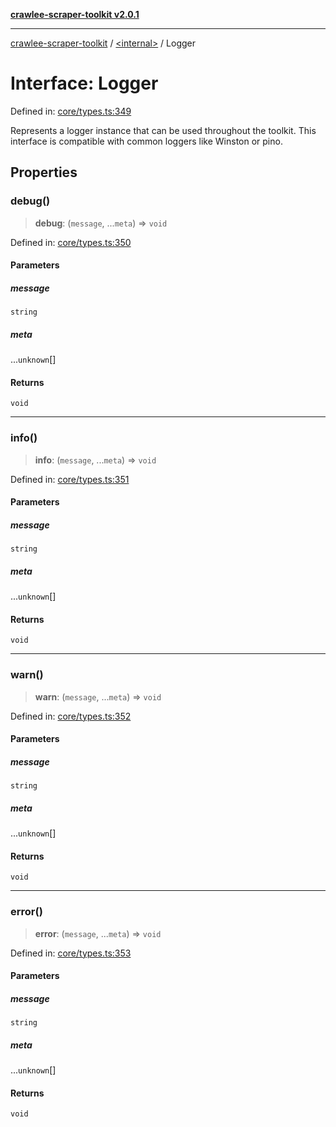 [**crawlee-scraper-toolkit v2.0.1**](../../README.md)

***

[crawlee-scraper-toolkit](../../globals.md) / [\<internal\>](../README.md) / Logger

# Interface: Logger

Defined in: [core/types.ts:349](https://github.com/devalexanderdaza/crawlee-scraper-toolkit/blob/main/src/core/types.ts#L349)

Represents a logger instance that can be used throughout the toolkit.
This interface is compatible with common loggers like Winston or pino.

## Properties

### debug()

> **debug**: (`message`, ...`meta`) => `void`

Defined in: [core/types.ts:350](https://github.com/devalexanderdaza/crawlee-scraper-toolkit/blob/main/src/core/types.ts#L350)

#### Parameters

##### message

`string`

##### meta

...`unknown`[]

#### Returns

`void`

***

### info()

> **info**: (`message`, ...`meta`) => `void`

Defined in: [core/types.ts:351](https://github.com/devalexanderdaza/crawlee-scraper-toolkit/blob/main/src/core/types.ts#L351)

#### Parameters

##### message

`string`

##### meta

...`unknown`[]

#### Returns

`void`

***

### warn()

> **warn**: (`message`, ...`meta`) => `void`

Defined in: [core/types.ts:352](https://github.com/devalexanderdaza/crawlee-scraper-toolkit/blob/main/src/core/types.ts#L352)

#### Parameters

##### message

`string`

##### meta

...`unknown`[]

#### Returns

`void`

***

### error()

> **error**: (`message`, ...`meta`) => `void`

Defined in: [core/types.ts:353](https://github.com/devalexanderdaza/crawlee-scraper-toolkit/blob/main/src/core/types.ts#L353)

#### Parameters

##### message

`string`

##### meta

...`unknown`[]

#### Returns

`void`
